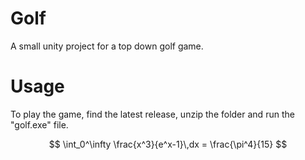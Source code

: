 Golf
=

A small unity project for a top down golf game.

Usage
=

To play the game, find the latest release, unzip the folder and run the "golf.exe" file.


$$
  \int_0^\infty \frac{x^3}{e^x-1}\,dx = \frac{\pi^4}{15}
$$
